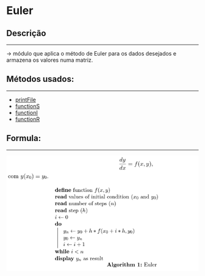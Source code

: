 # Euler

## Descrição ##
-------------------------
-> módulo que aplica o método de Euler para os dados 
desejados e armazena os valores numa matriz.


## Métodos usados: ##
-------------------------
* [printFile](printFile.md)
* [functionS](functionS.md)
* [functionI](functionI.md)
* [functionR](functionR.md)
## Formula: ##
-------------------------
![euler](../Imagens/euler.png)